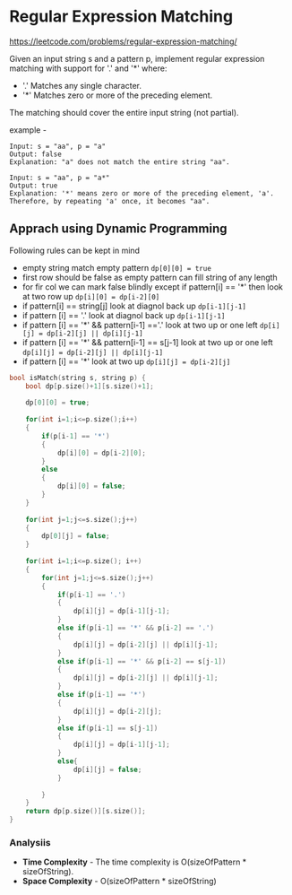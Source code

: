 # Regular Expression Matching

https://leetcode.com/problems/regular-expression-matching/

Given an input string s and a pattern p, implement regular expression matching with support for '.' and '*' where:
- '.' Matches any single character.​​​​
- '*' Matches zero or more of the preceding element.

The matching should cover the entire input string (not partial).

example - 

```
Input: s = "aa", p = "a"
Output: false
Explanation: "a" does not match the entire string "aa".

Input: s = "aa", p = "a*"
Output: true
Explanation: '*' means zero or more of the preceding element, 'a'. Therefore, by repeating 'a' once, it becomes "aa".
```

## Apprach using Dynamic Programming

Following rules can be kept in mind
- empty string match empty pattern `dp[0][0] = true`
- first row should be false as empty pattern can fill string of any length
- for fir col we can mark false blindly except if pattern[i] == '*' then look at two row up `dp[i][0] = dp[i-2][0]`
- if pattern[i] == string[j] look at diagnol back up `dp[i-1][j-1]`
- if pattern [i] == '.' look at diagnol back up `dp[i-1][j-1]`
- if pattern [i] == '*' && pattern[i-1] =='.' look at two up or one left `dp[i][j] = dp[i-2][j] || dp[i][j-1]`
- if pattern [i] == '*' && pattern[i-1] == s[j-1] look at two up or one left `dp[i][j] = dp[i-2][j] || dp[i][j-1]`
- if pattern [i] == '*' look at two up `dp[i][j] = dp[i-2][j]`


```cpp
bool isMatch(string s, string p) {
    bool dp[p.size()+1][s.size()+1];
    
    dp[0][0] = true;
    
    for(int i=1;i<=p.size();i++)
    {
        if(p[i-1] == '*')
        {
            dp[i][0] = dp[i-2][0];
        }
        else
        {
            dp[i][0] = false;
        }
    }
    
    for(int j=1;j<=s.size();j++)
    {
        dp[0][j] = false;
    }
    
    for(int i=1;i<=p.size(); i++)
    {
        for(int j=1;j<=s.size();j++)
        {
            if(p[i-1] == '.')
            {
                dp[i][j] = dp[i-1][j-1];
            }
            else if(p[i-1] == '*' && p[i-2] == '.')
            {
                dp[i][j] = dp[i-2][j] || dp[i][j-1];
            }
            else if(p[i-1] == '*' && p[i-2] == s[j-1])
            {
                dp[i][j] = dp[i-2][j] || dp[i][j-1];
            }
            else if(p[i-1] == '*')
            {
                dp[i][j] = dp[i-2][j];
            }
            else if(p[i-1] == s[j-1])
            {
                dp[i][j] = dp[i-1][j-1];
            }
            else{
                dp[i][j] = false;
            }
            
        }
    }
    return dp[p.size()][s.size()];
}
```

### Analysiis
- **Time Complexity** - The time complexity is O(sizeOfPattern *  sizeOfString).
- **Space Complexity** - O(sizeOfPattern *  sizeOfString)